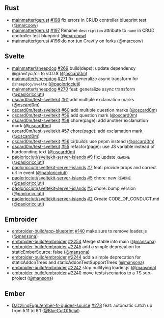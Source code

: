 ## Rust

- [mainmatter/gerust] [#198](https://github.com/mainmatter/gerust/pull/198) fix errors in CRUD controller blueprint test ([@marcoow])
- [mainmatter/gerust] [#197](https://github.com/mainmatter/gerust/pull/197) Rename `description` attribute to `name` in CRUD controller test blueprint ([@marcoow])
- [mainmatter/gerust] [#196](https://github.com/mainmatter/gerust/pull/196) do nor tun Gravtiy on forks ([@marcoow])

## Svelte

- [mainmatter/sheepdog] [#269](https://github.com/mainmatter/sheepdog/pull/269) build(deps): update dependency @gravityci/cli to v0.0.8 ([@oscard0m])
- [mainmatter/sheepdog] [#271](https://github.com/mainmatter/sheepdog/pull/271) fix: generalize async transform for `@sheepdog/svelte` ([@paoloricciuti])
- [mainmatter/sheepdog] [#270](https://github.com/mainmatter/sheepdog/pull/270) feat: generalize async transform ([@paoloricciuti])
- [oscard0m/test-sveltekit] [#61](https://github.com/oscard0m/test-sveltekit/pull/61) add multiple exclamation marks ([@oscard0m])
- [oscard0m/test-sveltekit] [#60](https://github.com/oscard0m/test-sveltekit/pull/60) add multiple question marks ([@oscard0m])
- [oscard0m/test-sveltekit] [#59](https://github.com/oscard0m/test-sveltekit/pull/59) add question mark ([@oscard0m])
- [oscard0m/test-sveltekit] [#58](https://github.com/oscard0m/test-sveltekit/pull/58) chore(page): add another exclamation mark ([@oscard0m])
- [oscard0m/test-sveltekit] [#57](https://github.com/oscard0m/test-sveltekit/pull/57) chore(page): add exclamation mark ([@oscard0m])
- [oscard0m/test-sveltekit] [#56](https://github.com/oscard0m/test-sveltekit/pull/56) ci(build): use pnpm instead ([@oscard0m])
- [oscard0m/test-sveltekit] [#55](https://github.com/oscard0m/test-sveltekit/pull/55) refactor(page): use JS variable instead of hardconding text ([@oscard0m])
- [paoloricciuti/sveltekit-server-islands] [#9](https://github.com/paoloricciuti/sveltekit-server-islands/pull/9) fix: update `README` ([@paoloricciuti])
- [paoloricciuti/sveltekit-server-islands] [#7](https://github.com/paoloricciuti/sveltekit-server-islands/pull/7) feat: provide props and correct url in event ([@paoloricciuti])
- [paoloricciuti/sveltekit-server-islands] [#5](https://github.com/paoloricciuti/sveltekit-server-islands/pull/5) chore: new `README` ([@paoloricciuti])
- [paoloricciuti/sveltekit-server-islands] [#3](https://github.com/paoloricciuti/sveltekit-server-islands/pull/3) chore: bump version ([@paoloricciuti])
- [paoloricciuti/sveltekit-server-islands] [#2](https://github.com/paoloricciuti/sveltekit-server-islands/pull/2) Create CODE_OF_CONDUCT.md ([@paoloricciuti])

## Embroider

- [embroider-build/app-blueprint] [#140](https://github.com/embroider-build/app-blueprint/pull/140) make sure to remove loader.js ([@mansona])
- [embroider-build/embroider] [#2254](https://github.com/embroider-build/embroider/pull/2254) Merge stable into main ([@mansona])
- [embroider-build/embroider] [#2245](https://github.com/embroider-build/embroider/pull/2245) add a simple deprecation for staticEmberSource: false ([@mansona])
- [embroider-build/embroider] [#2244](https://github.com/embroider-build/embroider/pull/2244) add a simple deprecation for staticAddonTrees and staticAddonTestSupportTrees ([@mansona])
- [embroider-build/embroider] [#2242](https://github.com/embroider-build/embroider/pull/2242) stop nullifying loader.js ([@mansona])
- [embroider-build/embroider] [#2240](https://github.com/embroider-build/embroider/pull/2240) move tests/scenarios to a TS sub-project ([@mansona])

## Ember

- [DazzlingFugu/ember-fr-guides-source] [#278](https://github.com/DazzlingFugu/ember-fr-guides-source/pull/278) feat: automatic catch up from 5.11 to 6.1 ([@BlueCutOfficial])

[@BlueCutOfficial]: https://github.com/BlueCutOfficial
[@mansona]: https://github.com/mansona
[@marcoow]: https://github.com/marcoow
[@oscard0m]: https://github.com/oscard0m
[@paoloricciuti]: https://github.com/paoloricciuti
[DazzlingFugu/ember-fr-guides-source]: https://github.com/DazzlingFugu/ember-fr-guides-source
[embroider-build/app-blueprint]: https://github.com/embroider-build/app-blueprint
[embroider-build/embroider]: https://github.com/embroider-build/embroider
[mainmatter/gerust]: https://github.com/mainmatter/gerust
[mainmatter/sheepdog]: https://github.com/mainmatter/sheepdog
[oscard0m/test-sveltekit]: https://github.com/oscard0m/test-sveltekit
[paoloricciuti/sveltekit-server-islands]: https://github.com/paoloricciuti/sveltekit-server-islands
